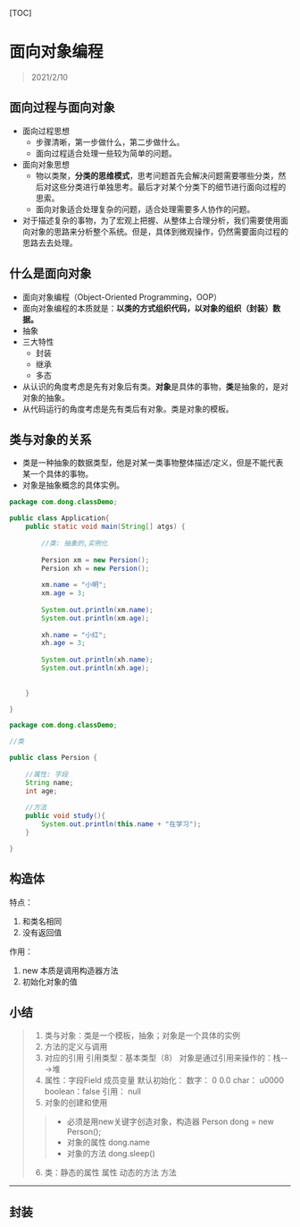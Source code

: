 [TOC]

# 面向对象编程

> 2021/2/10

## 面向过程与面向对象

- 面向过程思想
  - 步骤清晰，第一步做什么，第二步做什么。
  - 面向过程适合处理一些较为简单的问题。
- 面向对象思想
  - 物以类聚，**分类的思维模式**，思考问题首先会解决问题需要哪些分类，然后对这些分类进行单独思考。最后才对某个分类下的细节进行面向过程的思索。
  - 面向对象适合处理复杂的问题，适合处理需要多人协作的问题。
- 对于描述复杂的事物，为了宏观上把握、从整体上合理分析，我们需要使用面向对象的思路来分析整个系统。但是，具体到微观操作，仍然需要面向过程的思路去去处理。

## 什么是面向对象

- 面向对象编程（Object-Oriented Programming，OOP）
- 面向对象编程的本质就是：**以类的方式组织代码，以对象的组织（封装）数据。**
- 抽象
- 三大特性
  - 封装
  - 继承
  - 多态
- 从认识的角度考虑是先有对象后有类。**对象**是具体的事物，**类**是抽象的，是对 对象的抽象。
- 从代码运行的角度考虑是先有类后有对象。类是对象的模板。

## 类与对象的关系

- 类是一种抽象的数据类型，他是对某一类事物整体描述/定义，但是不能代表某一个具体的事物。
- 对象是抽象概念的具体实例。

```java
package com.dong.classDemo;

public class Application{
	public static void main(String[] atgs) {
		
		//类: 抽象的,实例化
		
		Persion xm = new Persion();
		Persion xh = new Persion();
		
		xm.name = "小明";
		xm.age = 3;
		
		System.out.println(xm.name);
		System.out.println(xm.age);
		
		xh.name = "小红";
		xh.age = 3;
		
		System.out.println(xh.name);
		System.out.println(xh.age);
		
		
	}

}

```

```java
package com.dong.classDemo;

//类

public class Persion {
	
	//属性: 字段
	String name;
	int age;
	
	//方法
	public void study(){
		System.out.println(this.name + "在学习");
	}

}
```

## 构造体

特点：

1. 和类名相同
2. 没有返回值

作用：

1. new 本质是调用构造器方法
2. 初始化对象的值

## 小结

> 1. 类与对象：类是一个模板，抽象；对象是一个具体的实例
> 2. 方法的定义与调用
> 3. 对应的引用
引用类型：基本类型（8）
对象是通过引用来操作的：栈--->堆
> 4. 属性：字段Field 成员变量
默认初始化：
数字： 0 0.0
char： u0000
boolean：false
引用： null
> 5. 对象的创建和使用
>
>> - 必须是用new关键字创造对象，构造器 Person dong = new Person();
>> - 对象的属性 dong.name
>> - 对象的方法 dong.sleep()
>>
> 6. 类：静态的属性 属性
动态的方法 方法

***
## 封装

